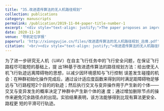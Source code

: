 ```yaml
---
title: "35.改进遗传算法的无人机路径规划"
collection: publications
category: manuscripts
permalink: /publication/2019-11-04-paper-title-number-1
excerpt: '<div style="text-align: justify;">The paper proposes an improved genetic algorithm - based path planning method for UAVs to ensure flight safety and shorter distances, and verifies its superiority through experiments.</div>'
date: 2020-11-10
venue: '导航定位学报'
paperurl: 'http://xiongyujie.cn/files/改进遗传算法的无人机路径规划_吕倩.pdf'
citation: '<br/><div style="text-align: justify;">改进遗传算法的无人机路径规划, 吕倩，孙宪坤*，熊玉洁, 《导航定位学报》，2020，8 (5): 42-48</div>'
---
```


<div style="text-align: justify;">为了进一步研究无人机（UAV）在自主飞行任务中的飞行安全问题，在保证飞行路程尽可能短的基础上，提 出1种基于改进遗传算法的路径规划方法：给出使无人机飞行轨迹远离障碍物的思想，以减少因环境感知与飞行控制 误差发生碰撞的机会：在种群初始化操作完成后，通过设计适应度函数来得到同时满足距障碍物足够远与飞行路程短2个目的的轨迹；然后执行交叉与变异操作用于产生新的个体——交叉与变异发生的概率决定了种群中产生新个体的速 度；通过增加删除节点的操作来避免冗余路径点的出现。实验结果表明，该方法能够得到比现有算法更安全、路程更 短的平滑可行轨迹。</div>

<br/>
